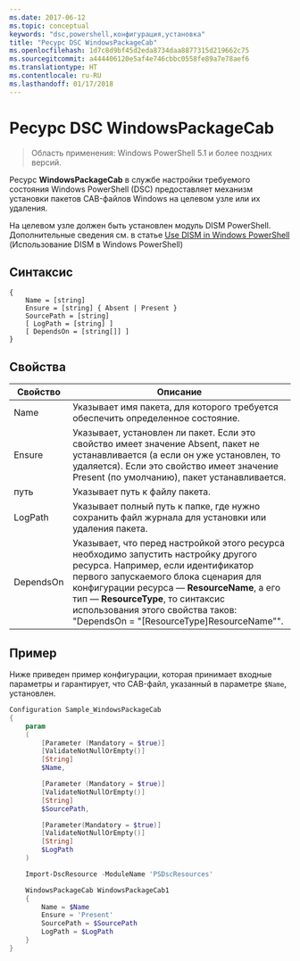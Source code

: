 ```yaml
---
ms.date: 2017-06-12
ms.topic: conceptual
keywords: "dsc,powershell,конфигурация,установка"
title: "Ресурс DSC WindowsPackageCab"
ms.openlocfilehash: 1d7c8d9bf45d2eda8734daa8877315d219662c75
ms.sourcegitcommit: a444406120e5af4e746cbbc0558fe89a7e78aef6
ms.translationtype: HT
ms.contentlocale: ru-RU
ms.lasthandoff: 01/17/2018
---
```

# <a name="dsc-windowspackagecab-resource"></a>Ресурс DSC WindowsPackageCab

> Область применения: Windows PowerShell 5.1 и более поздних версий.

Ресурс **WindowsPackageCab** в службе настройки требуемого состояния Windows PowerShell (DSC) предоставляет механизм установки пакетов CAB-файлов Windows на целевом узле или их удаления.

На целевом узле должен быть установлен модуль DISM PowerShell. Дополнительные сведения см. в статье [Use DISM in Windows PowerShell](https://msdn.microsoft.com/en-us/windows/hardware/commercialize/manufacture/desktop/use-dism-in-windows-powershell-s14) (Использование DISM в Windows PowerShell) 


## <a name="syntax"></a>Синтаксис

```
{
    Name = [string]
    Ensure = [string] { Absent | Present }
    SourcePath = [string]
    [ LogPath = [string] ]
    [ DependsOn = [string[]] ]
}
```

## <a name="properties"></a>Свойства

|  Свойство  |  Описание   | 
|---|---| 
| Name| Указывает имя пакета, для которого требуется обеспечить определенное состояние.| 
| Ensure| Указывает, установлен ли пакет. Если это свойство имеет значение Absent, пакет не устанавливается (а если он уже установлен, то удаляется). Если это свойство имеет значение Present (по умолчанию), пакет устанавливается.|
| путь| Указывает путь к файлу пакета.| 
| LogPath| Указывает полный путь к папке, где нужно сохранить файл журнала для установки или удаления пакета.| 
| DependsOn | Указывает, что перед настройкой этого ресурса необходимо запустить настройку другого ресурса. Например, если идентификатор первого запускаемого блока сценария для конфигурации ресурса — **ResourceName**, а его тип — **ResourceType**, то синтаксис использования этого свойства таков: "DependsOn = "[ResourceType]ResourceName"".| 

## <a name="example"></a>Пример

Ниже приведен пример конфигурации, которая принимает входные параметры и гарантирует, что CAB-файл, указанный в параметре `$Name`, установлен.

```powershell
Configuration Sample_WindowsPackageCab
{
    param
    (
        [Parameter (Mandatory = $true)]
        [ValidateNotNullOrEmpty()]
        [String]
        $Name,

        [Parameter (Mandatory = $true)]
        [ValidateNotNullOrEmpty()]
        [String]
        $SourcePath,

        [Parameter(Mandatory = $true)]
        [ValidateNotNullOrEmpty()]
        [String]
        $LogPath
    )

    Import-DscResource -ModuleName 'PSDscResources'

    WindowsPackageCab WindowsPackageCab1
    {
        Name = $Name
        Ensure = 'Present'
        SourcePath = $SourcePath
        LogPath = $LogPath
    }
}
```

